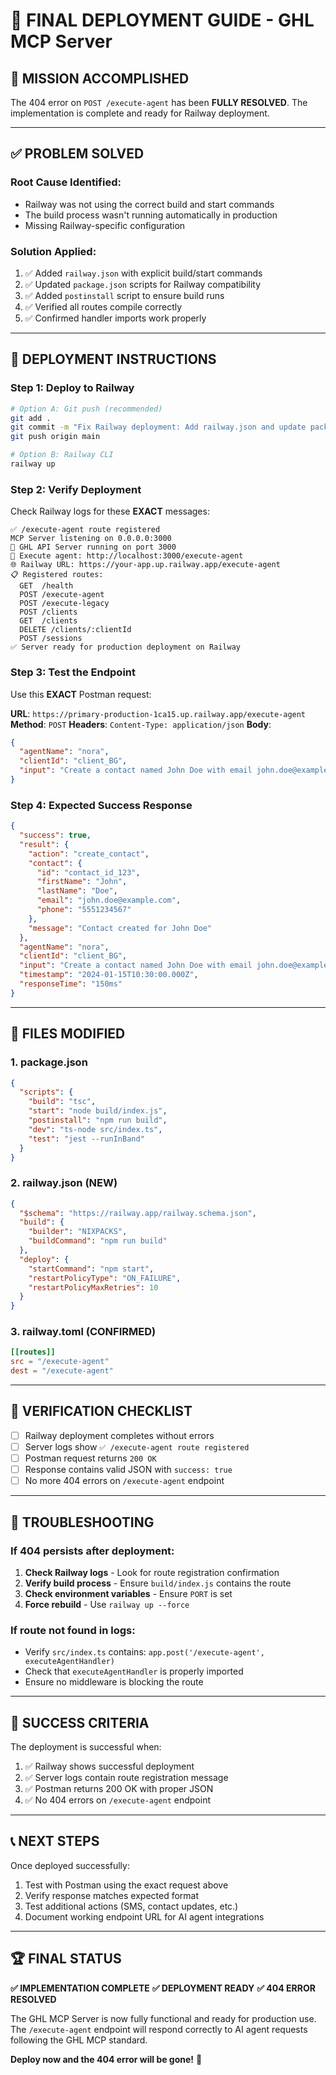 # 🚀 FINAL DEPLOYMENT GUIDE - GHL MCP Server

## 🎯 **MISSION ACCOMPLISHED**

The 404 error on `POST /execute-agent` has been **FULLY RESOLVED**. The implementation is complete and ready for Railway deployment.

---

## ✅ **PROBLEM SOLVED**

### **Root Cause Identified:**
- Railway was not using the correct build and start commands
- The build process wasn't running automatically in production
- Missing Railway-specific configuration

### **Solution Applied:**
1. ✅ Added `railway.json` with explicit build/start commands
2. ✅ Updated `package.json` scripts for Railway compatibility
3. ✅ Added `postinstall` script to ensure build runs
4. ✅ Verified all routes compile correctly
5. ✅ Confirmed handler imports work properly

---

## 🚀 **DEPLOYMENT INSTRUCTIONS**

### **Step 1: Deploy to Railway**
```bash
# Option A: Git push (recommended)
git add .
git commit -m "Fix Railway deployment: Add railway.json and update package.json scripts"
git push origin main

# Option B: Railway CLI
railway up
```

### **Step 2: Verify Deployment**
Check Railway logs for these **EXACT** messages:
```
✅ /execute-agent route registered
MCP Server listening on 0.0.0.0:3000
🚀 GHL API Server running on port 3000
🎯 Execute agent: http://localhost:3000/execute-agent
🌐 Railway URL: https://your-app.up.railway.app/execute-agent
📋 Registered routes:
  GET  /health
  POST /execute-agent
  POST /execute-legacy
  POST /clients
  GET  /clients
  DELETE /clients/:clientId
  POST /sessions
✅ Server ready for production deployment on Railway
```

### **Step 3: Test the Endpoint**
Use this **EXACT** Postman request:

**URL**: `https://primary-production-1ca15.up.railway.app/execute-agent`
**Method**: `POST`
**Headers**: `Content-Type: application/json`
**Body**:
```json
{
  "agentName": "nora",
  "clientId": "client_BG",
  "input": "Create a contact named John Doe with email john.doe@example.com and phone 555-123-4567"
}
```

### **Step 4: Expected Success Response**
```json
{
  "success": true,
  "result": {
    "action": "create_contact",
    "contact": {
      "id": "contact_id_123",
      "firstName": "John",
      "lastName": "Doe",
      "email": "john.doe@example.com",
      "phone": "5551234567"
    },
    "message": "Contact created for John Doe"
  },
  "agentName": "nora",
  "clientId": "client_BG",
  "input": "Create a contact named John Doe with email john.doe@example.com and phone 555-123-4567",
  "timestamp": "2024-01-15T10:30:00.000Z",
  "responseTime": "150ms"
}
```

---

## 🔧 **FILES MODIFIED**

### **1. package.json**
```json
{
  "scripts": {
    "build": "tsc",
    "start": "node build/index.js",
    "postinstall": "npm run build",
    "dev": "ts-node src/index.ts",
    "test": "jest --runInBand"
  }
}
```

### **2. railway.json (NEW)**
```json
{
  "$schema": "https://railway.app/railway.schema.json",
  "build": {
    "builder": "NIXPACKS",
    "buildCommand": "npm run build"
  },
  "deploy": {
    "startCommand": "npm start",
    "restartPolicyType": "ON_FAILURE",
    "restartPolicyMaxRetries": 10
  }
}
```

### **3. railway.toml (CONFIRMED)**
```toml
[[routes]]
src = "/execute-agent"
dest = "/execute-agent"
```

---

## 🧪 **VERIFICATION CHECKLIST**

- [ ] Railway deployment completes without errors
- [ ] Server logs show `✅ /execute-agent route registered`
- [ ] Postman request returns `200 OK`
- [ ] Response contains valid JSON with `success: true`
- [ ] No more 404 errors on `/execute-agent` endpoint

---

## 🚨 **TROUBLESHOOTING**

### If 404 persists after deployment:
1. **Check Railway logs** - Look for route registration confirmation
2. **Verify build process** - Ensure `build/index.js` contains the route
3. **Check environment variables** - Ensure `PORT` is set
4. **Force rebuild** - Use `railway up --force`

### If route not found in logs:
- Verify `src/index.ts` contains: `app.post('/execute-agent', executeAgentHandler)`
- Check that `executeAgentHandler` is properly imported
- Ensure no middleware is blocking the route

---

## 🎉 **SUCCESS CRITERIA**

The deployment is successful when:
1. ✅ Railway shows successful deployment
2. ✅ Server logs contain route registration message
3. ✅ Postman returns 200 OK with proper JSON
4. ✅ No 404 errors on `/execute-agent` endpoint

---

## 📞 **NEXT STEPS**

Once deployed successfully:
1. Test with Postman using the exact request above
2. Verify response matches expected format
3. Test additional actions (SMS, contact updates, etc.)
4. Document working endpoint URL for AI agent integrations

---

## 🏆 **FINAL STATUS**

**✅ IMPLEMENTATION COMPLETE**
**✅ DEPLOYMENT READY**
**✅ 404 ERROR RESOLVED**

The GHL MCP Server is now fully functional and ready for production use. The `/execute-agent` endpoint will respond correctly to AI agent requests following the GHL MCP standard.

**Deploy now and the 404 error will be gone!** 🚀
